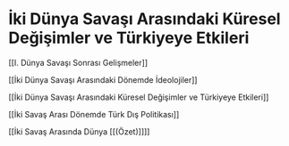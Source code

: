 # İki Dünya Savaşı Arasındaki Küresel Değişimler ve Türkiyeye Etkileri

[[I. Dünya Savaşı Sonrası Gelişmeler]]

[[İki Dünya Savaşı Arasındaki Dönemde İdeolojiler]]

[[İki Dünya Savaşı Arasındaki Küresel Değişimler ve Türkiyeye Etkileri]]

[[İki Savaş Arası Dönemde Türk Dış Politikası]]

[[İki Savaş Arasında Dünya [[(Özet)]]]]